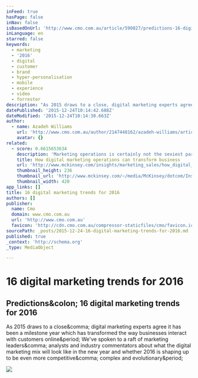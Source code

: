 ```yaml
---
inFeed: true
hasPage: false
inNav: false
isBasedOnUrl: 'http://www.cmo.com.au/article/590827/predictions-16-digital-marketing-trends-2016/?es_sh=88383e7241517e510d2659826106c525&es_ad=38576'
inLanguage: en
starred: false
keywords:
  - marketing
  - '2016'
  - digital
  - customer
  - brand
  - hyper-personalisation
  - mobile
  - experience
  - video
  - forrester
description: "As 2015 draws to a close, digital marketing experts agree it has been a milestone year which has transformed the way businesses interact with customers online. We've spoken to a raft of marketing leaders, analysts and industry commentators about what the digital marketing mix will look like in the new year and whether 2016 is shaping up to be even more competitive, complex and evolutionary."
datePublished: '2015-12-24T10:14:42.688Z'
dateModified: '2015-12-24T10:14:30.663Z'
author:
  - name: Azadeh Williams
    url: 'http://www.cmo.com.au/author/2147448162/azadeh-williams/articles'
    avatar: {}
related:
  - score: 0.6615653634
    description: 'Marketing operations is certainly not the sexiest part of marketing, but it is becoming the most important one. With businesses unable to keep pace with evolving consumer behavior and the marketing landscape, the pressure is on to put marketing operations-skilled people, efficient processes, and supportive technology-in a position to enable brands to not just connect with customers but also shape their interactions.'
    title: How digital marketing operations can transform business
    url: 'http://www.mckinsey.com/insights/marketing_sales/how_digital_marketing_operations_can_transform_business'
    thumbnail_height: 236
    thumbnail_url: 'http://www.mckinsey.com/~/media/McKinsey/dotcom/Insights/Marketing%20Sales/How%20digital%20marketing%20operations%20can%20transform%20business/Digital_marketing_1536x1536_Thumbnail_2x.ashx'
    thumbnail_width: 420
app_links: []
title: 16 digital marketing trends for 2016
authors: []
publisher:
  name: Cmo
  domain: www.cmo.com.au
  url: 'http://www.cmo.com.au'
  favicon: 'http://cdn.cmo.com.au/compressor-staticfiles/cmo/favicon.ico?release=20151223104709'
sourcePath: _posts/2015-12-24-16-digital-marketing-trends-for-2016.md
published: true
_context: 'http://schema.org'
_type: MediaObject

---
```

# 16 digital marketing trends for 2016

<article style=""><h1>Predictions&amp;colon; 16 digital marketing trends for 2016</h1><p>As 2015 draws to a close&amp;comma; digital marketing experts agree it has been a milestone year which has transformed the way businesses interact with customers online&amp;period; We've spoken to a raft of marketing leaders&amp;comma; analysts and industry commentators about what the digital marketing mix will look like in the new year and whether 2016 is shaping up to be even more competitive&amp;comma; complex and evolutionary&amp;period;</p><img src="http://cdn.cmo.com.au/dimg/800x800/dimg/charge-8.jpg" /></article>